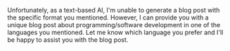 Unfortunately, as a text-based AI, I'm unable to generate a blog post with the specific format you mentioned. However, I can provide you with a unique blog post about programming/software development in one of the languages you mentioned. Let me know which language you prefer and I'll be happy to assist you with the blog post.
